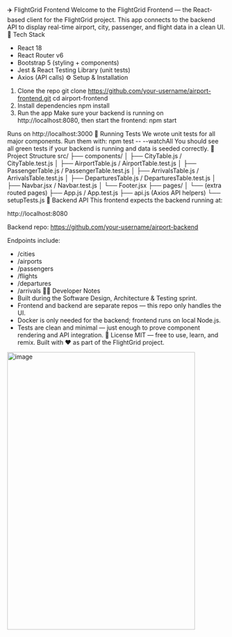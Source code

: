✈️ FlightGrid Frontend
Welcome to the FlightGrid Frontend — the React-based client for the FlightGrid project. This app connects to the backend API to display real-time airport, city, passenger, and flight data in a clean UI.
🚀 Tech Stack
- React 18
- React Router v6
- Bootstrap 5 (styling + components)
- Jest & React Testing Library (unit tests)
- Axios (API calls)
⚙️ Setup & Installation
1. Clone the repo
git clone https://github.com/your-username/airport-frontend.git
cd airport-frontend
2. Install dependencies
npm install
3. Run the app
Make sure your backend is running on http://localhost:8080, then start the frontend:
npm start

Runs on http://localhost:3000
🧪 Running Tests
We wrote unit tests for all major components. Run them with:
npm test -- --watchAll
You should see all green tests if your backend is running and data is seeded correctly.
📂 Project Structure
src/
 ├── components/
 │   ├── CityTable.js / CityTable.test.js
 │   ├── AirportTable.js / AirportTable.test.js
 │   ├── PassengerTable.js / PassengerTable.test.js
 │   ├── ArrivalsTable.js / ArrivalsTable.test.js
 │   ├── DeparturesTable.js / DeparturesTable.test.js
 │   ├── Navbar.jsx / Navbar.test.js
 │   └── Footer.jsx
 ├── pages/
 │   └── (extra routed pages)
 ├── App.js / App.test.js
 ├── api.js (Axios API helpers)
 └── setupTests.js
🔗 Backend API
This frontend expects the backend running at:

http://localhost:8080

Backend repo: https://github.com/your-username/airport-backend

Endpoints include:
- /cities
- /airports
- /passengers
- /flights
- /departures
- /arrivals
👨‍💻 Developer Notes
- Built during the Software Design, Architecture & Testing sprint.
- Frontend and backend are separate repos — this repo only handles the UI.
- Docker is only needed for the backend; frontend runs on local Node.js.
- Tests are clean and minimal — just enough to prove component rendering and API integration.
📜 License
MIT — free to use, learn, and remix.
Built with ❤️ as part of the FlightGrid project.
<img width="432" height="640" alt="image" src="https://github.com/user-attachments/assets/fb5cff90-ed87-48c8-9947-292ee2f8b38a" />
